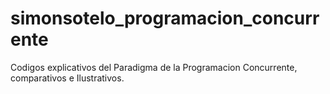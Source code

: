 # simonsotelo_programacion_concurrente
Codigos explicativos del Paradigma de la Programacion Concurrente, comparativos e Ilustrativos.

